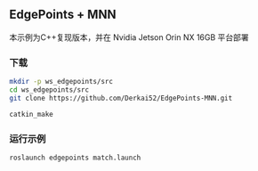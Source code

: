 ## EdgePoints + MNN

本示例为C++复现版本，并在 Nvidia Jetson Orin NX 16GB 平台部署

### 下载
```bash
mkdir -p ws_edgepoints/src
cd ws_edgepoints/src
git clone https://github.com/Derkai52/EdgePoints-MNN.git

catkin_make
```

### 运行示例
```bash
roslaunch edgepoints match.launch
```